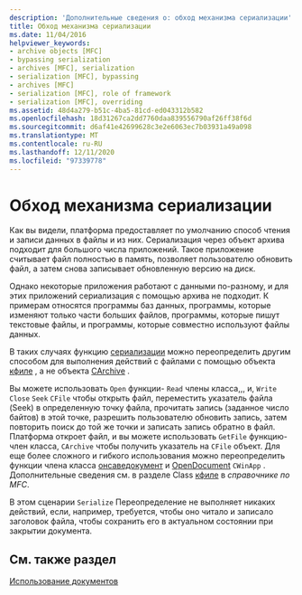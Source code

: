 ```yaml
---
description: 'Дополнительные сведения о: обход механизма сериализации'
title: Обход механизма сериализации
ms.date: 11/04/2016
helpviewer_keywords:
- archive objects [MFC]
- bypassing serialization
- archives [MFC], serialization
- serialization [MFC], bypassing
- archives [MFC]
- serialization [MFC], role of framework
- serialization [MFC], overriding
ms.assetid: 48d4a279-b51c-4ba5-81cd-ed043312b582
ms.openlocfilehash: 18d31267ca2dd7760daa839556790af26ff38f6d
ms.sourcegitcommit: d6af41e42699628c3e2e6063ec7b03931a49a098
ms.translationtype: MT
ms.contentlocale: ru-RU
ms.lasthandoff: 12/11/2020
ms.locfileid: "97339778"
---
```

# <a name="bypassing-the-serialization-mechanism"></a>Обход механизма сериализации

Как вы видели, платформа предоставляет по умолчанию способ чтения и записи данных в файлы и из них. Сериализация через объект архива подходит для большого числа приложений. Такое приложение считывает файл полностью в память, позволяет пользователю обновить файл, а затем снова записывает обновленную версию на диск.

Однако некоторые приложения работают с данными по-разному, и для этих приложений сериализация с помощью архива не подходит. К примерам относятся программы баз данных, программы, которые изменяют только части больших файлов, программы, которые пишут текстовые файлы, и программы, которые совместно используют файлы данных.

В таких случаях функцию [сериализации](reference/cobject-class.md#serialize) можно переопределить другим способом для выполнения действий с файлами с помощью объекта [кфиле](reference/cfile-class.md) , а не объекта [CArchive](reference/carchive-class.md) .

Вы можете использовать `Open` функции- `Read` члены класса,,, и, `Write` `Close` `Seek` `CFile` чтобы открыть файл, переместить указатель файла (Seek) в определенную точку файла, прочитать запись (заданное число байтов) в этой точке, разрешить пользователю обновить запись, затем повторить поиск до той же точки и записать запись обратно в файл. Платформа откроет файл, и вы можете использовать `GetFile` функцию-член класса, `CArchive` чтобы получить указатель на `CFile` объект. Для еще более сложного и гибкого использования можно переопределить функции члена класса [онсаведокумент](reference/cdocument-class.md#onsavedocument) и [OpenDocument](reference/cdocument-class.md#onopendocument) `CWinApp` . Дополнительные сведения см. в разделе Class [кфиле](reference/cfile-class.md) в *справочнике по MFC*.

В этом сценарии `Serialize` Переопределение не выполняет никаких действий, если, например, требуется, чтобы оно читало и записало заголовок файла, чтобы сохранить его в актуальном состоянии при закрытии документа.

## <a name="see-also"></a>См. также раздел

[Использование документов](using-documents.md)
